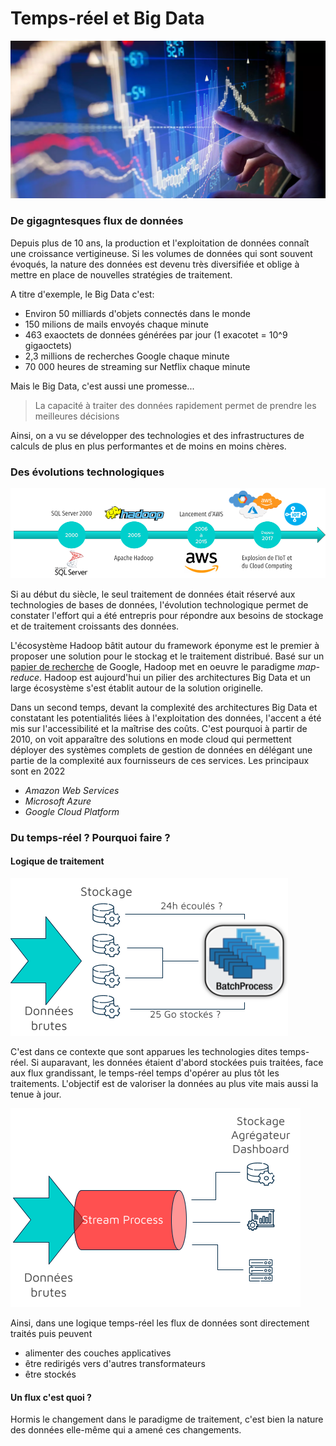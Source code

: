# Temps-réel et Big Data

![Presentation Image](docs/assets/image/front_image.png)

### De gigagntesques flux de données 

Depuis plus de 10 ans, la production et l'exploitation de données connaît une croissance vertigineuse. Si les volumes de données qui sont souvent évoqués, la nature des données est devenu très diversifiée et oblige à mettre en place de nouvelles stratégies de traitement.

A titre d'exemple, le Big Data c'est:
- Environ 50 milliards d'objets connectés dans le monde
- 150 milions de mails envoyés chaque minute
- 463 exaoctets de données générées par jour (1 exacotet = 10^9 gigaoctets)
- 2,3 millions de recherches Google chaque minute
- 70 000 heures de streaming sur Netflix chaque minute

Mais le Big Data, c'est aussi une promesse...

> La capacité à traiter des données rapidement permet de prendre les meilleures décisions

Ainsi, on a vu se développer des technologies et des infrastructures de calculs de plus en plus performantes et de moins en moins chères.


### Des évolutions technologiques

![Techno Timeline](docs/assets/image/timeline_techno.png)

Si au début du siècle, le seul traitement de données était réservé aux technologies de bases de données, l'évolution technologique permet de constater l'effort qui a été entrepris pour répondre aux besoins de stockage et de traitement croissants des données.

L'écosystème Hadoop bâtit autour du framework éponyme est le premier à proposer une solution pour le stockag et le traitement distribué. Basé sur un [papier de recherche](https://static.googleusercontent.com/media/research.google.com/fr//archive/mapreduce-osdi04.pdf) de Google, Hadoop met en oeuvre le paradigme *map-reduce*. Hadoop est aujourd'hui un pilier des architectures Big Data et un large écosystème s'est établit autour de la solution originelle. 

Dans un second temps, devant la complexité des architectures Big Data et constatant les potentialités liées à l'exploitation des données, l'accent a été mis sur l'accessibilité et la maîtrise des coûts. C'est pourquoi à partir de 2010, on voit apparaître des solutions en mode cloud qui permettent déployer des systèmes complets de gestion de données en délégant une partie de la complexité aux fournisseurs de ces services. Les principaux sont en 2022 
- *Amazon Web Services*
- *Microsoft Azure*
-  *Google Cloud Platform*

### Du temps-réel ? Pourquoi faire ?

#### Logique de traitement

![Batch Processing Example](docs/assets/image/batch_processing.png)

C'est dans ce contexte que sont apparues les technologies dites temps-réel. Si auparavant, les données étaient d'abord stockées puis traitées, face aux flux grandissant, le temps-réel temps d'opérer au plus tôt les traitements. L'objectif est de valoriser la données au plus vite mais aussi la tenue à jour. 

![Stream Processing Example](docs/assets/image/stream_processing.png)

Ainsi, dans une logique temps-réel les flux de données sont directement traités puis peuvent 
- alimenter des couches applicatives
- être redirigés vers d'autres transformateurs
- être stockés

#### Un flux c'est quoi ?

Hormis le changement dans le paradigme de traitement, c'est bien la nature des données elle-même qui a amené ces changements. 

